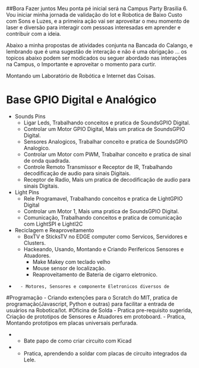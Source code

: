 ####
##Bora Fazer juntos
Meu ponta pé inicial será na Campus Party Brasilia 6.
Vou iniciar minha jornada de validação do Iot e Robotica de Baixo Custo com Sons e Luzes, e a primeira ação vai ser aproveitar o meu momento de laser e diversão para interagir com pessoas interesadas em aprender e contribuir com a ideia.

Abaixo a minha propostas de atividades conjunta na Bancada do Calango, e lembrando que é uma sugestão de interação e não é uma obrigação ... os topicos abaixo podem ser modicados ou seguer abordado nas interações na Campus, o Importante e aproveitar o momento para curtir.

Montando um Laboratório de Robótica e Internet das Coisas.
# Base GPIO Digital e Analógico
 - Sounds Pins
	- Ligar Leds, Trabalhando conceitos e pratica de SoundsGPIO Digital.
	- Controlar um Motor GPIO Digital, Mais um pratica de SoundsGPIO Digital.	
	- Sensores Analogicos, Trabalhar conceito e pratica de SoundsGPIO Analogico.	
 	- Controlar um Motor com PWM, Trabalhar conceito e pratica de sinal de onda quadrada.
	- Controle Remoto Transmissor e Receptor de IR, Trabalhando decodificação de audio para sinais Digitais.
	- Receptor de Radio, Mais um pratica de decodificação de audio para sinais Digitais.
 - Light Pins 
	- Rele Programavel, Trabalhando conceitos e pratica de LightGPIO Digital 
	- Controlar um Motor 1, Mais uma pratica de SoundsGPIO Digital.
	- Comunicação,  Trabalhando conceitos e pratica de comunicação com LightSPI e LightI2C 
 - Reciclagem e Reaproveitamento 
	- BoxTV e SticksTV no EDGE computer como Servicos, Servidores e Clusters.
	- Hackeando, Usando, Montando e Criando Perifericos Sensores e Atuadores.
		- Make Makey com teclado velho
		- Mouse sensor de localização.
		- Reaproveitamento de Bateria de cigarro eletronico.
*		- Motores, Sensores e componente Eletronicos diversos de 
#Programação
	- Criando extenções para o Scratch do MIT, pratica de programação(Javascript, Python e outras) para facilitar a entrada de  usuários na Robotica/Iot.
#Oficina de Solda
	- Pratica pre-requisito sugerida, Criação de prototipos de Sensores e Atuadores em protoboard. 
	- Pratica, Montando prototipos em placas universais perfurada.
*	- Bate papo de como criar circuito com Kicad
*	- Pratica, aprendendo a soldar com placas de circuito integrados da Lele.	
